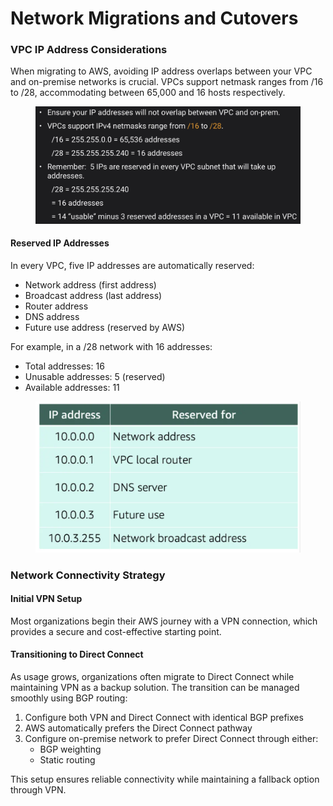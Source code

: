# Network Migrations and Cutovers

### VPC IP Address Considerations

When migrating to AWS, avoiding IP address overlaps between your VPC and on-premise networks is crucial. VPCs support netmask ranges from /16 to /28, accommodating between 65,000 and 16 hosts respectively.

<figure><img src="../../../../../.gitbook/assets/image.png" alt=""><figcaption></figcaption></figure>

#### Reserved IP Addresses

In every VPC, five IP addresses are automatically reserved:

* Network address (first address)
* Broadcast address (last address)
* Router address
* DNS address
* Future use address (reserved by AWS)

For example, in a /28 network with 16 addresses:

* Total addresses: 16
* Unusable addresses: 5 (reserved)
* Available addresses: 11

<figure><img src="../../../../../.gitbook/assets/image (1).png" alt=""><figcaption></figcaption></figure>

### Network Connectivity Strategy

#### Initial VPN Setup

Most organizations begin their AWS journey with a VPN connection, which provides a secure and cost-effective starting point.

#### Transitioning to Direct Connect

As usage grows, organizations often migrate to Direct Connect while maintaining VPN as a backup solution. The transition can be managed smoothly using BGP routing:

1. Configure both VPN and Direct Connect with identical BGP prefixes
2. AWS automatically prefers the Direct Connect pathway
3. Configure on-premise network to prefer Direct Connect through either:
   * BGP weighting
   * Static routing

This setup ensures reliable connectivity while maintaining a fallback option through VPN.
